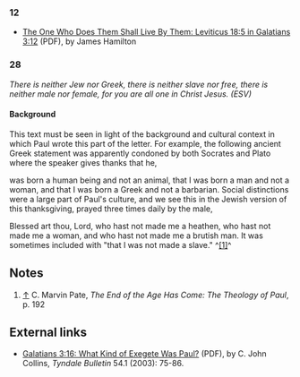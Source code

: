 ### 12

-   [The One Who Does Them Shall Live By Them: Leviticus 18:5 in Galatians 3:12](http://www.swbts.edu/faculty/jhamilton/documents/gw_aug05-p10-12.pdf)
    (PDF), by James Hamilton

### 28

*There is neither Jew nor Greek, there is neither slave nor free, there is neither male nor female, for you are all one in Christ Jesus. (ESV)*
#### Background

This text must be seen in light of the background and cultural
context in which Paul wrote this part of the letter. For example,
the following ancient Greek statement was apparently condoned by
both Socrates and Plato where the speaker gives thanks that he,

was born a human being and not an animal, that I was born a man and
not a woman, and that I was born a Greek and not a barbarian.
Social distinctions were a large part of Paul's culture, and we see
this in the Jewish version of this thanksgiving, prayed three times
daily by the male,

Blessed art thou, Lord, who hast not made me a heathen, who hast
not made me a woman, and who hast not made me a brutish man.
It was sometimes included with "that I was not made a slave."
^[[1]](#note-0)^

## Notes

1.  [↑](#ref-0) C. Marvin Pate,
    *The End of the Age Has Come: The Theology of Paul*, p. 192

## External links

-   [Galatians 3:16: What Kind of Exegete Was Paul?](http://tyndalehouse.com/tynbul/library/TynBull_2003_54_1_05_Collins_Gal3_16PaulExegete.pdf)
    (PDF), by C. John Collins, *Tyndale Bulletin* 54.1 (2003): 75-86.



